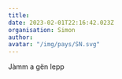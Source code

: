 ```yaml
---
title: 
date: 2023-02-01T22:16:42.023Z
organisation: Simon
author: 
avatar: "/img/pays/SN.svg"
---
```


Jàmm a  gën lepp